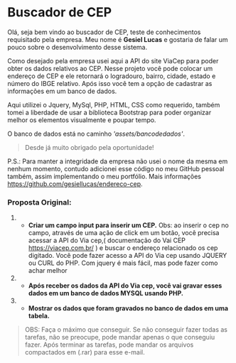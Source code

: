 # Buscador de CEP

Olá, seja bem vindo ao buscador de CEP, teste de conhecimentos requisitado pela empresa. Meu nome é **Gesiel Lucas** e gostaria de falar um pouco sobre o desenvolvimento desse sistema.

Como desejado pela empresa usei aqui a API do site ViaCep para poder obter os dados relativos ao CEP. Nesse projeto você pode colocar um endereço de CEP e ele retornará o logradouro, bairro, cidade, estado e número do IBGE relativo. Após isso você tem a opção de cadastrar as informações em um banco de dados.

Aqui utilizei o Jquery, MySql, PHP, HTML, CSS como requerido, também tomei a liberdade de usar a biblioteca Bootstrap para poder organizar melhor os elementos visualmente e poupar tempo.

O banco de dados está no caminho _'assets/bancodedados'_. 

> Desde já muito obrigado pela oportunidade!

P.S.: Para manter a integridade da empresa não usei o nome da mesma em nenhum momento, contudo adicionei esse código no meu GitHub pessoal também, assim implementando o meu portfólio. Mais informações https://github.com/gesiellucas/endereco-cep.

### Proposta Original: 

1. - **Criar um campo input para inserir um CEP.**
    Obs: ao inserir o cep no campo, através de uma ação de click em um botão, você precisa acessar a API do Via cep,( documentação do Vai CEP https://viacep.com.br/ ) e buscar o endereço relacionado os cep digitado. Você pode fazer acesso a API do Via cep  usando JQUERY ou CURL do PHP. Com jquery é mais fácil, mas pode fazer como achar melhor

2. - **Após receber os dados da API do Via cep, você vai gravar esses dados em um banco de dados MYSQL usando PHP.**

3. - **Mostrar os dados que foram gravados no banco de dados em uma tabela.**

>OBS: Faça o máximo que conseguir.
>Se não conseguir fazer todas as tarefas, não se preocupe, pode mandar apenas o que conseguiu fazer.
>Após terminar as tarefas, pode mandar os arquivos compactados em (.rar) para esse e-mail.

